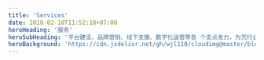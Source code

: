 ```yaml
---
title: 'Services'
date: 2018-02-10T11:52:18+07:00
heroHeading: '服务'
heroSubHeading: '平台建设，品牌营销、线下支援、数字化运营等各 个支点发力，为充行业提供整套解决方案'
heroBackground: 'https://cdn.jsdelivr.net/gh/wjl110/cloudimg@master/blog/五家渠·碧水戎城.png'
---
```

